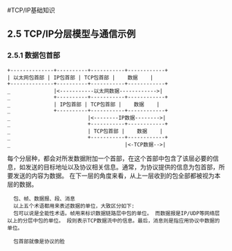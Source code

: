 #TCP/IP基础知识

## 2.5 TCP/IP分层模型与通信示例

### 2.5.1 数据包首部
```
+--------------+----------+-----------+------------+
| 以太网包首部 | IP包首部 | TCP包首部 |    数据    |
+--------------+----------+-----------+------------+
_              |<-----------以太网数据------------>|
_              +----------+-----------+------------+
_              | IP包首部 | TCP包首部 |    数据    |
_              +----------+-----------+------------+
_                         |<--------IP数据-------->|
_                         +-----------+------------+
_                         | TCP包首部 |    数据    |
_                         +-----------+------------+
_                                     |<-TCP数据-->|
```
  每个分层种，都会对所发数据附加一个首部，在这个首部中包含了该层必要的信息，如发送的目标地址以及协议相关信息。通常，为协议提供的信息为包首部，所要发送的内容为数据。 在下一层的角度来看，从上一层收到的包全部都被视为本层的数据。
  
```
  包、帧、数据报、段、消息
  以上五个术语都用来表述数据的单位，大致区分如下:
  包可以说是全能性术语。帧用来标识数据链路层中包的单位。 而数据报是IP/UDP等网络层以上的分层中包的单位。 段则表示TCP数据流中的信息。最后，消息则是指应用协议中数据的单位。
```

```
  包首部就像是协议的脸
```
